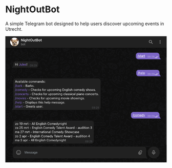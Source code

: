 # NightOutBot
A simple Telegram bot designed to help users discover upcoming events in Utrecht.

![Screenshot](example.png)
